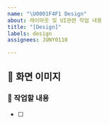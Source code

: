 ```yaml
---
name: "\U0001F4F1 Design"
about: 레이아웃 및 UI관련 작업 내용
title: "[Design]"
labels: design
assignees: JUNY0110

---
```


## 🌇 화면 이미지


### 🏃 작업할 내용
- [ ]
